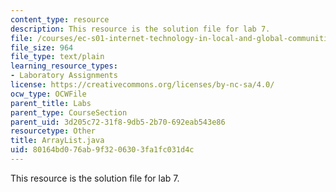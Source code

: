 ```yaml
---
content_type: resource
description: This resource is the solution file for lab 7.
file: /courses/ec-s01-internet-technology-in-local-and-global-communities-spring-2005-summer-2005/80164bd076ab9f3206303fa1fc031d4c_ArrayList.java
file_size: 964
file_type: text/plain
learning_resource_types:
- Laboratory Assignments
license: https://creativecommons.org/licenses/by-nc-sa/4.0/
ocw_type: OCWFile
parent_title: Labs
parent_type: CourseSection
parent_uid: 3d205c72-31f8-9db5-2b70-692eab543e86
resourcetype: Other
title: ArrayList.java
uid: 80164bd0-76ab-9f32-0630-3fa1fc031d4c
---
```

This resource is the solution file for lab 7.
